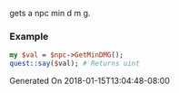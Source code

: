 gets a npc min d m g.
### Example

```perl
my $val = $npc->GetMinDMG();
quest::say($val); # Returns uint
```


Generated On 2018-01-15T13:04:48-08:00